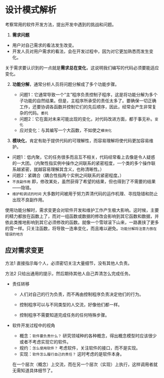 # 设计模式解析

考察常用的软件开发方法，提出开发中遇到的挑战和问题。

1.  **需求问题**

   - 用户对自己需求的看法发生改变。
   - 开发人员对用户需求的看法，会在开发过程中，因为对它更加熟悉而发生变化。

   关于需求要认识到的一点就是**需求总在变化**，这说明我们编写的代码必须要能适应变化。

2. **功能分解**，通常分析人员将问题分解成了多个功能步骤。

   * 问题1：它通常导致一个“主”程序负责控制子程序，这是将功能分解为多个子功能的自然结果。但是，主程序所承受的责任太多了。要确保一切正确工作，还要协调各函数并控制它们的先后顺序，因此，经常会产生非常复杂的代码。`委托`
   * 问题2：它在面对未来可能出现的变化，对代码改进方面，都于事无补。`变化`
   * 应对变化：与其编写一个大函数，不如使之`模块化`

3.  **模块化**，肯定有助于提供代码的可理解性，而容易理解将使代码更加容易维护。

   - 问题1：低内聚，它的任务很多而且互不相关，代码经常看上去像是令人疑惑的一大团。（内聚性指实例中操作之间联系的紧密程度，一个类的多个操作联系越紧密，就越容易理解其含义，也称清晰性。）
   - 问题2：紧耦合（耦合性指两个实例之间联系的紧密程度。）
   - `不良副作用` 即，修改某处，虽然获得了希望的结果，但也得到了不需要的结果——隐错。
   - `维护和调试的时间` 大多数时间被用于努力弄清代码的运作机理、寻找隐错和防止出现不良副作用。

   使用功能分解时，需求变更会对软件开发和维护工作产生极大影响。这时候，主要的精力都放在函数上了，而对一组函数或数据的修改会影响到其它函数和数据，并依此类推地影响到其它必须修改的函数。就像一个雪球滚下山来，一路裹挟了更多的雪一样。只关注函数，将导致一连串变化，而且难以避免。`功能分解将注意力放在错误的地方`

## 应对需求变更

方法1 直接指示每个人，必须密切关注大量细节，没有其他人负责。

方法2 只给出通用的提示，然后期待其他人自己弄清怎么完成任务。

* 责任转移

  * 人们对自己的行为负责，而不再由控制程序负责决定他们的行为。

  * 控制程序可以与不同类型的人交流，好像他们都一样。
  * 控制程序不需要知道完成任务的任何特殊步骤。

* 软件开发过程中的视角
  * 概念：`软件要负责什么？` 研究领域种的各种概念，得出概念模型时应该很少或者不考虑实现它的软件。
  * 规约：`怎么使用软件？` 考虑软件，关注软件的接口，而不是实现。 
  * 实现：`软件怎么履行自己的责任？` 这时考虑的是软件本身。
  
  在一个层次（概念）上交流，而在另一个层次（实现）上执行，这样调用者就无需知道具体细节了。

